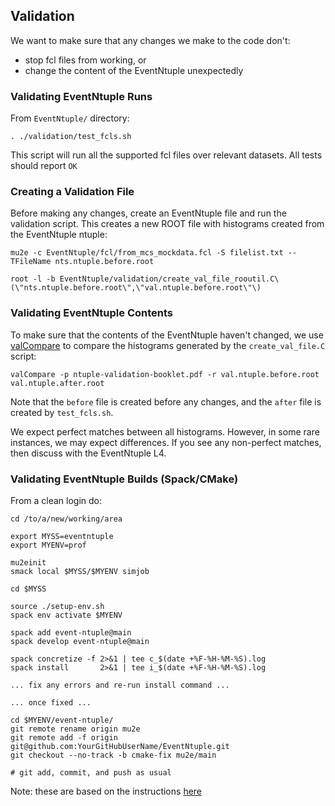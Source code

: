 ## Validation

We want to make sure that any changes we make to the code don't:
* stop fcl files from working, or
* change the content of the EventNtuple unexpectedly

### Validating EventNtuple Runs
From ```EventNtuple/``` directory:

```
. ./validation/test_fcls.sh
```

This script will run all the supported fcl files over relevant datasets. All tests should report ```OK```

### Creating a Validation File
Before making any changes, create an EventNtuple file and run the validation script. This creates a new ROOT file with histograms created from the EventNtuple ntuple:

```
mu2e -c EventNtuple/fcl/from_mcs_mockdata.fcl -S filelist.txt --TFileName nts.ntuple.before.root

root -l -b EventNtuple/validation/create_val_file_rooutil.C\(\"nts.ntuple.before.root\",\"val.ntuple.before.root\"\)
```

### Validating EventNtuple Contents
To make sure that the contents of the EventNtuple haven't changed, we use [valCompare](https://mu2ewiki.fnal.gov/wiki/Validation#valCompare) to compare the histograms generated by the ```create_val_file.C``` script:

```
valCompare -p ntuple-validation-booklet.pdf -r val.ntuple.before.root val.ntuple.after.root
```

Note that the ```before``` file is created before any changes, and the ```after``` file is created by ```test_fcls.sh```.

We expect perfect matches between all histograms. However, in some rare instances, we may expect differences. If you see any non-perfect matches, then discuss with the EventNtuple L4.

### Validating EventNtuple Builds (Spack/CMake)
From a clean login do:

```
cd /to/a/new/working/area

export MYSS=eventntuple
export MYENV=prof

mu2einit
smack local $MYSS/$MYENV simjob

cd $MYSS

source ./setup-env.sh
spack env activate $MYENV

spack add event-ntuple@main
spack develop event-ntuple@main

spack concretize -f 2>&1 | tee c_$(date +%F-%H-%M-%S).log
spack install       2>&1 | tee i_$(date +%F-%H-%M-%S).log

... fix any errors and re-run install command ...

... once fixed ...

cd $MYENV/event-ntuple/
git remote rename origin mu2e
git remote add -f origin git@github.com:YourGitHubUserName/EventNtuple.git
git checkout --no-track -b cmake-fix mu2e/main

# git add, commit, and push as usual

```

Note: these are based on the instructions [here](https://mu2ewiki.fnal.gov/wiki/Spack#Local_Offline_build)
